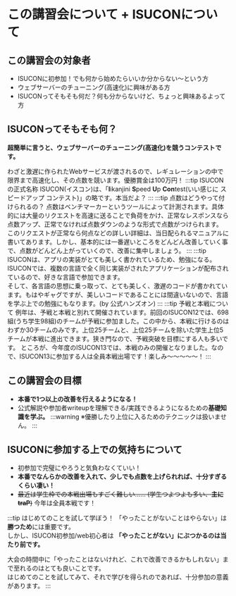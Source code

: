 # この講習会について + ISUCONについて
## この講習会の対象者
- ISUCONに初参加！でも何から始めたらいいか分からない～という方
- ウェブサーバーのチューニング(高速化)に興味がある方
- ISUCONってそもそも何だ？何も分からないけど、ちょっと興味あるよって方

## ISUCONってそもそも何？
**超簡単に言うと、**ウェブサーバーのチューニング(高速化)を競うコンテスト**です。**  

わざと激遅に作られたWebサービスが渡されるので、レギュレーションの中で限界まで高速化し、その点数を競います。優勝賞金は100万円！
:::tip ISUCONの正式名称
ISUCON(イスコン)は、「**I**ikanjini **S**peed **U**p **Con**test(いい感じに スピードアップ コンテスト)」の略です。本当だよ？
:::
:::tip 点数はどうやって付けられるの？
点数はベンチマーカーというツールによって計測されます。具体的には大量のリクエストを高速に送ることで負荷をかけ、正常なレスポンスなら点数アップ、正常でなければ点数ダウンのような形式で点数がつけられます。  
このリクエストが正常なら何点などの詳しい詳細は、当日配られるマニュアルに書いてあります。しかし、基本的には一番遅いところをどんどん改善していく事で、点数がどんどん上がっていくので、改善に集中しましょう。
:::
:::tip ISUCONは、アプリの実装がとても美しく書かれているため、勉強になる。
ISUCONでは、複数の言語で全く同じ実装がされたアプリケーションが配布されているので、好きな言語で参加できます。  
そして、各言語の思想に乗っ取って、とても美しく、激遅のコードが書かれています。もはやギャグですが、美しいコードであることには間違いないので、言語を学ぶ上での勉強にもなります。(by 公式ハンズオン)
:::
:::tip 予戦と本戦について
例年は、予戦と本戦と別れて開催されています。前回のISUCON12では、698組(うち学生98組)のチームが予戦に参加ました。この中から、本戦に行けるのはわずか30チームのみです。上位25チームと、上位25チームを除いた学生上位5チームが本戦に進出できます。狭き門なので、予戦突破を目標にする人も多いです。
ところが、今年度のISUCON13では、本戦のみの開催となりました。なので、ISUCON13に参加する人は全員本戦出場です！楽しみ～～～～～！
:::

## この講習会の目標
- **本番で1つ以上の改善を行えるようになる！**
- 公式解説や参加者writeupを理解できる/実践できるようになるための**基礎知識を学ぶ。**
:::warning
※優勝したり上位に入るためのテクニックは扱いません。
:::

## ISUCONに参加する上での気持ちについて
- 初参加で完璧にやろうと気負わなくていい！
- **本番でなんらかの改善を入れて、少しでも点数を上げられれば、十分すぎるくらい凄い！**
- ~~最近は学生枠での本戦出場もすごく難しい…… (学生つよつよも多い、**主にtraP**)~~ 今年は全員本戦です！

:::tip はじめてのことを試して学ぼう！
「やったことがないことはやらない」は**勝つため**には重要です。  
しかし、ISUCON初参加/web初心者は **「やったことがない」にぶつかるのは当たり前です。**

大会の時間中に「やったことはないけれど、これで改善できるかもしれない」まで至れるのはとても良いことです。  
はじめてのことを試してみて、それで学びを得られのであれば、十分参加の意義があります。
:::